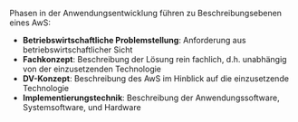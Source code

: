 Phasen in der Anwendungsentwicklung führen zu Beschreibungsebenen eines AwS:
- **Betriebswirtschaftliche Problemstellung**: Anforderung aus betriebswirtschaftlicher Sicht
- **Fachkonzept**: Beschreibung der Lösung rein fachlich, d.h. unabhängig von der einzusetzenden Technologie
- **DV-Konzept**: Beschreibung des AwS im Hinblick auf die einzusetzende Technologie
- **Implementierungstechnik**: Beschreibung der Anwendungssoftware, Systemsoftware, und Hardware
